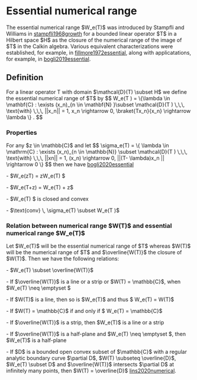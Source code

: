 Essential numerical range
=========================

The essential numerical range \$W_e(T)\$ was introduced by Stampfli and
Williams in [stampfli1968growth](@cite) for a bounded linear operator
\$T\$ in a Hilbert space \$H\$ as the closure of the numerical range of
the image of \$T\$ in the Calkin algebra. Various equivalent
characterizations were established, for example, in [fillmore1972essential](@cite), along with applicatations, for example, in
[bogli2019essential](@cite).

Definition
----------

For a linear operator T with domain \$\\mathcal{D}(T) \\subset H\$ we
define the essential numerical range of \$T\$ by \$\$ W_e(T ) =
\\{\\lambda \\in \\mathbf{C} : \\exists (x_n)\_{n \\in \\mathbf{N}
}\\subset \\mathcal{D}(T ) \\,\\,\\, \\text{with} \\,\\,\\, \|\|x_n\|\|
= 1, x_n \\rightarrow 0, \\braket{Tx_n}{x_n} \\rightarrow \\lambda \\} .
\$\$

### Properties

For any \$z \\in \\mathbb{C}\$ and let \$\$ \\sigma_e(T) = \\{ \\lambda
\\in \\mathrm{C} : \\exists (x_n)\_{n \\in \\mathbb{N}} \\subset
\\mathcal{D}(T ) \\,\\,\\, \\text{with} \\,\\,\\, \|\|xn\|\| = 1, (x_n)
\\rightarrow 0, \|\|(T- \\lambda)x_n \|\| \\rightarrow 0 \\} \$\$ then
we have [bogli2020essential](@cite)

\- \$W_e(zT) = zW_e(T) \$

\- \$W_e(T+z) = W_e(T) + z\$

\- \$W_e(T) \$ is closed and convex

\- \$\\text{conv} \\, \\sigma_e(T) \\subset W_e(T )\$

### Relation between numerical range \$W(T)\$ and essential numerical range \$W_e(T)\$

Let \$W_e(T)\$ will be the essential numerical range of \$T\$ whereas
\$W(T)\$ will be the numerical range of \$T\$ and \$\\overline{W(T)}\$
the closure of \$W(T)\$. Then we have the following relations:

\- \$W_e(T) \\subset \\overline{W(T)}\$

\- If \$\\overline{W(T)}\$ is a line or a strip or \$W(T) =
\\mathbb{C}\$, when \$W_e(T) \\neq \\emptyset \$

\- If \$W(T)\$ is a line, then so is \$W_e(T)\$ and thus \$ W_e(T) =
W(T)\$

\- If \$W(T) = \\mathbb{C}\$ if and only if \$ W_e(T) = \\mathbb{C}\$

\- If \$\\overline{W(T)}\$ is a strip, then \$W_e(T)\$ is a line or a
strip

\- If \$\\overline{W(T)}\$ is a half-plane and \$W_e(T) \\neq \\emptyset
\$, then \$W_e(T)\$ is a half-plane

\- If \$D\$ is a bounded open convex subset of \$\\mathbb{C}\$ with a
regular analytic boundary curve \$\\partial D\$, \$W(T) \\subseteq
\\overline{D}\$, \$W_e(T) \\subset D\$ and \$\\overline{W(T)}\$
intersects \$\\partial D\$ at infinitely many points, then \$W(T) =
\\overline{D}\$ [lins2020numerical](@cite).
